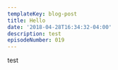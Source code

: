 ```yaml
---
templateKey: blog-post
title: Hello
date: '2018-04-28T16:34:32-04:00'
description: test
episodeNumber: 019
---
```

test
